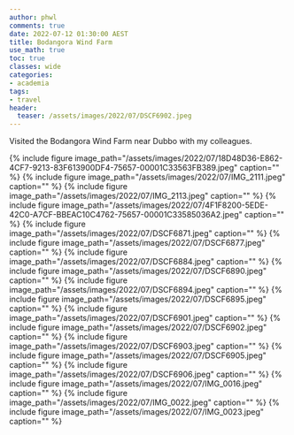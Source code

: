 ```yaml
---
author: phwl
comments: true
date: 2022-07-12 01:30:00 AEST
title: Bodangora Wind Farm
use_math: true
toc: true
classes: wide
categories:
- academia
tags:
- travel
header:
  teaser: /assets/images/2022/07/DSCF6902.jpeg
---
```

Visited the Bodangora Wind Farm near Dubbo with my colleagues.

{% include figure image_path="/assets/images/2022/07/18D48D36-E862-4CF7-9213-83F613900DF4-75657-00001C33563FB389.jpeg" caption="" %}
{% include figure image_path="/assets/images/2022/07/IMG_2111.jpeg" caption="" %}
{% include figure image_path="/assets/images/2022/07/IMG_2113.jpeg" caption="" %}
{% include figure image_path="/assets/images/2022/07/4F1F8200-5EDE-42C0-A7CF-BBEAC10C4762-75657-00001C33585036A2.jpeg" caption="" %}
{% include figure image_path="/assets/images/2022/07/DSCF6871.jpeg" caption="" %}
{% include figure image_path="/assets/images/2022/07/DSCF6877.jpeg" caption="" %}
{% include figure image_path="/assets/images/2022/07/DSCF6884.jpeg" caption="" %}
{% include figure image_path="/assets/images/2022/07/DSCF6890.jpeg" caption="" %}
{% include figure image_path="/assets/images/2022/07/DSCF6894.jpeg" caption="" %}
{% include figure image_path="/assets/images/2022/07/DSCF6895.jpeg" caption="" %}
{% include figure image_path="/assets/images/2022/07/DSCF6901.jpeg" caption="" %}
{% include figure image_path="/assets/images/2022/07/DSCF6902.jpeg" caption="" %}
{% include figure image_path="/assets/images/2022/07/DSCF6903.jpeg" caption="" %}
{% include figure image_path="/assets/images/2022/07/DSCF6905.jpeg" caption="" %}
{% include figure image_path="/assets/images/2022/07/DSCF6906.jpeg" caption="" %}
{% include figure image_path="/assets/images/2022/07/IMG_0016.jpeg" caption="" %}
{% include figure image_path="/assets/images/2022/07/IMG_0022.jpeg" caption="" %}
{% include figure image_path="/assets/images/2022/07/IMG_0023.jpeg" caption="" %}
